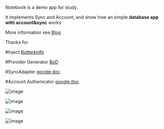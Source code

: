Notebook is a demo app for study.

It implements Sync and Account, and show how an simple **database app with account&sync** works

More information see [Blog](http://talentprince.github.io)

Thanks for

#Inject
[Butterknife](https://github.com/JakeWharton/butterknife)

#Provider Generator
[BoD](https://github.com/BoD/android-contentprovider-generator)

#SyncAdapter
[google doc](http://developer.android.com/training/sync-adapters/creating-sync-adapter.html)

#Account Authenicator
[google doc](http://developer.android.com/training/sync-adapters/creating-authenticator.html)


![image](https://github.com/talentprince/Notebook/raw/master/login.png)

![image](https://github.com/talentprince/Notebook/raw/master/nootbook.png)

![image](https://github.com/talentprince/Notebook/raw/master/noting.png)

![image](https://github.com/talentprince/Notebook/raw/master/sync.png)
